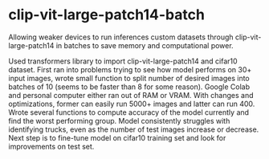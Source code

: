 # clip-vit-large-patch14-batch
Allowing weaker devices to run inferences custom datasets through clip-vit-large-patch14 in batches to save memory and computational power.

Used transformers library to import clip-vit-large-patch14 and cifar10 dataset. First ran into problems trying to see how model performs on 30+ input images, wrote small function to split number of desired images into batches of 10 (seems to be faster than 8 for some reason). Google Colab and personal computer either ran out of RAM or VRAM. With changes and optimizations, former can easily run 5000+ images and latter can run 400. Wrote several functions to compute accuracy of the model currently and find the worst performing group. Model consistently struggles with identifying trucks, even as the number of test images increase or decrease. Next step is to fine-tune model on cifar10 training set and look for improvements on test set. 
